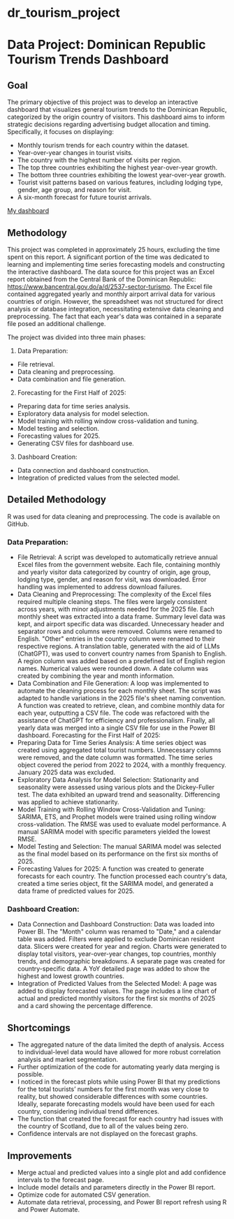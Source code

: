 # dr_tourism_project
# Data Project: Dominican Republic Tourism Trends Dashboard


## Goal

The primary objective of this project was to develop an interactive dashboard that visualizes general tourism trends to the Dominican Republic, categorized by the origin country of visitors. This dashboard aims to inform strategic decisions regarding advertising budget allocation and timing. Specifically, it focuses on displaying:
* Monthly tourism trends for each country within the dataset.
* Year-over-year changes in tourist visits.
* The country with the highest number of visits per region.
* The top three countries exhibiting the highest year-over-year growth.
* The bottom three countries exhibiting the lowest year-over-year growth.
* Tourist visit patterns based on various features, including lodging type, gender, age group, and reason for visit.
* A six-month forecast for future tourist arrivals.

[My dashboard]([https://www.example.com](https://app.powerbi.com/groups/me/reports/6ff703d1-1cc9-40be-af86-4f1433dceeb0?ctid=19df09a9-d1f0-4cff-90c4-01385cc40b57&pbi_source=linkShare&bookmarkGuid=b073ad7a-6f03-453f-ac56-9987bc3b0c43))

## Methodology

This project was completed in approximately 25 hours, excluding the time spent on this report. A significant portion of the time was dedicated to learning and implementing time series forecasting models and constructing the interactive dashboard.
The data source for this project was an Excel report obtained from the Central Bank of the Dominican Republic: https://www.bancentral.gov.do/a/d/2537-sector-turismo.
The Excel file contained aggregated yearly and monthly airport arrival data for various countries of origin. However, the spreadsheet was not structured for direct analysis or database integration, necessitating extensive data cleaning and preprocessing. The fact that each year's data was contained in a separate file posed an additional challenge.

The project was divided into three main phases:
1.	Data Preparation: 
* File retrieval.
* Data cleaning and preprocessing.
* Data combination and file generation.
2.	Forecasting for the First Half of 2025: 
* Preparing data for time series analysis.
* Exploratory data analysis for model selection.
* Model training with rolling window cross-validation and tuning.
* Model testing and selection.
* Forecasting values for 2025.
* Generating CSV files for dashboard use.
  
3.	Dashboard Creation: 
* Data connection and dashboard construction.
* Integration of predicted values from the selected model.

  
## Detailed Methodology

R was used for data cleaning and preprocessing. The code is available on GitHub.

### Data Preparation:

* File Retrieval: A script was developed to automatically retrieve annual Excel files from the government website. Each file, containing monthly and yearly visitor data categorized by country of origin, age group, lodging type, gender, and reason for visit, was downloaded. Error handling was implemented to address download failures.
* Data Cleaning and Preprocessing: The complexity of the Excel files required multiple cleaning steps. The files were largely consistent across years, with minor adjustments needed for the 2025 file. Each monthly sheet was extracted into a data frame. Summary level data was kept, and airport specific data was discarded. Unnecessary header and separator rows and columns were removed. Columns were renamed to English. "Other" entries in the country column were renamed to their respective regions. A translation table, generated with the aid of LLMs (ChatGPT), was used to convert country names from Spanish to English. A region column was added based on a predefined list of English region names. Numerical values were rounded down. A date column was created by combining the year and month information.
* Data Combination and File Generation: A loop was implemented to automate the cleaning process for each monthly sheet. The script was adapted to handle variations in the 2025 file's sheet naming convention. A function was created to retrieve, clean, and combine monthly data for each year, outputting a CSV file. The code was refactored with the assistance of ChatGPT for efficiency and professionalism. Finally, all yearly data was merged into a single CSV file for use in the Power BI dashboard.
Forecasting for the First Half of 2025:
* Preparing Data for Time Series Analysis: A time series object was created using aggregated total tourist numbers. Unnecessary columns were removed, and the date column was formatted. The time series object covered the period from 2022 to 2024, with a monthly frequency. January 2025 data was excluded.
* Exploratory Data Analysis for Model Selection: Stationarity and seasonality were assessed using various plots and the Dickey-Fuller test. The data exhibited an upward trend and seasonality. Differencing was applied to achieve stationarity.
* Model Training with Rolling Window Cross-Validation and Tuning: SARIMA, ETS, and Prophet models were trained using rolling window cross-validation. The RMSE was used to evaluate model performance. A manual SARIMA model with specific parameters yielded the lowest RMSE.
* Model Testing and Selection: The manual SARIMA model was selected as the final model based on its performance on the first six months of 2025.
* Forecasting Values for 2025: A function was created to generate forecasts for each country. The function processed each country's data, created a time series object, fit the SARIMA model, and generated a data frame of predicted values for 2025.

### Dashboard Creation:

* Data Connection and Dashboard Construction: Data was loaded into Power BI. The "Month" column was renamed to "Date," and a calendar table was added. Filters were applied to exclude Dominican resident data. Slicers were created for year and region. Charts were generated to display total visitors, year-over-year changes, top countries, monthly trends, and demographic breakdowns. A separate page was created for country-specific data. A YoY detailed page was added to show the highest and lowest growth countries.
* Integration of Predicted Values from the Selected Model: A page was added to display forecasted values. The page includes a line chart of actual and predicted monthly visitors for the first six months of 2025 and a card showing the percentage difference.

## Shortcomings

* The aggregated nature of the data limited the depth of analysis. Access to individual-level data would have allowed for more robust correlation analysis and market segmentation.
* Further optimization of the code for automating yearly data merging is possible.
* I noticed in the forecast plots while using Power BI that my predictions for the total tourists’ numbers for the first month was very close to reality, but showed considerable differences with some countries. Ideally, separate forecasting models would have been used for each country, considering individual trend differences.
* The function that created the forecast for each country had issues with the country of Scotland, due to all of the values being zero.
* Confidence intervals are not displayed on the forecast graphs.

## Improvements

* Merge actual and predicted values into a single plot and add confidence intervals to the forecast page.
* Include model details and parameters directly in the Power BI report.
* Optimize code for automated CSV generation.
* Automate data retrieval, processing, and Power BI report refresh using R and Power Automate.

